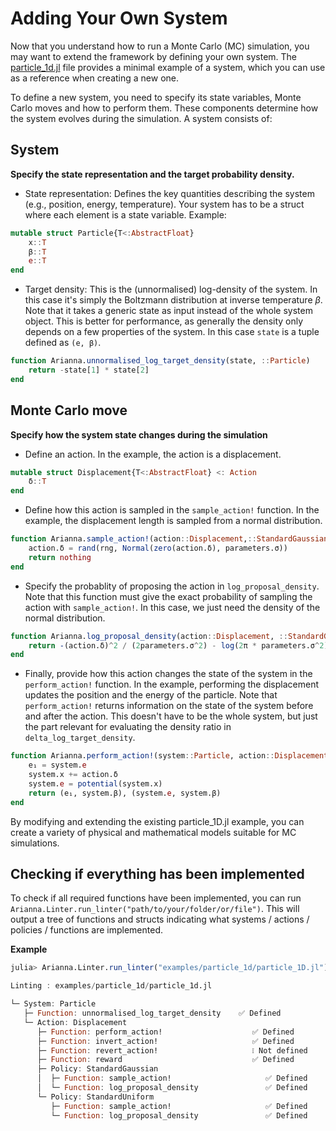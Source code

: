 # Adding Your Own System

Now that you understand how to run a Monte Carlo (MC) simulation, you may want to extend the framework by defining your own system. The [particle_1d.jl](https://github.com/TheDisorderedOrganization/Arianna.jl/examples/particle_1d/particle_1d.jl)  file provides a minimal example of a system, which you can use as a reference when creating a new one.

To define a new system, you need to specify its state variables, Monte Carlo moves and how to perform them. These components determine how the system evolves during the simulation. A system consists of:

## System

**Specify the state representation and the target probability density.**

- State representation: Defines the key quantities describing the system (e.g., position, energy, temperature). Your system has to be a struct where each element is a state variable. Example:
```julia
mutable struct Particle{T<:AbstractFloat}
    x::T
    β::T
    e::T
end
```
- Target density: This is the (unnormalised) log-density of the system. In this case it's simply the Boltzmann distribution at inverse temperature $\beta$. Note that it takes a generic state as input instead of the whole system object. This is better for performance, as generally the density only depends on a few properties of the system. In this case `state` is a tuple defined as `(e, β)`.
```julia
function Arianna.unnormalised_log_target_density(state, ::Particle)
    return -state[1] * state[2]
end
```

## Monte Carlo move

**Specify how the system state changes during the simulation**

- Define an action. In the example, the action is a displacement.
```julia
mutable struct Displacement{T<:AbstractFloat} <: Action
    δ::T
end
```
- Define how this action is sampled in the `sample_action!` function. In the example, the displacement length is sampled from a normal distribution.
```julia
function Arianna.sample_action!(action::Displacement,::StandardGaussian, parameters, system::Particle, rng)
    action.δ = rand(rng, Normal(zero(action.δ), parameters.σ))
    return nothing
end
```
- Specify the probablity of proposing the action in `log_proposal_density`. Note that this function must give the exact probability of sampling the action with `sample_action!`. In this case, we just need the density of the normal distribution.
```julia
function Arianna.log_proposal_density(action::Displacement, ::StandardGaussian, parameters, system::Particle)
    return -(action.δ)^2 / (2parameters.σ^2) - log(2π * parameters.σ^2) / 2
end
```
- Finally, provide how this action changes the state of the system in the `perform_action!` function. In the example, performing the displacement updates the position and the energy of the particle. Note that `perform_action!` returns information on the state of the system before and after the action. This doesn't have to be the whole system, but just the part relevant for evaluating the density ratio in `delta_log_target_density`.
```julia
function Arianna.perform_action!(system::Particle, action::Displacement)
    e₁ = system.e
    system.x += action.δ
    system.e = potential(system.x)
    return (e₁, system.β), (system.e, system.β)
end
```

By modifying and extending the existing particle_1D.jl example, you can create a variety of physical and mathematical models suitable for MC simulations.

## Checking if everything has been implemented

To check if all required functions have been implemented, you can run `Arianna.Linter.run_linter("path/to/your/folder/or/file")`. This will output a tree of functions and structs indicating what systems / actions / policies / functions are implemented.

**Example**

```julia
julia> Arianna.Linter.run_linter("examples/particle_1d/particle_1D.jl")

Linting : examples/particle_1d/particle_1d.jl

└─ System: Particle
   ├─ Function: unnormalised_log_target_density    ✅ Defined
   └─ Action: Displacement
      ├─ Function: perform_action!                    ✅ Defined
      ├─ Function: invert_action!                     ✅ Defined
      ├─ Function: revert_action!                     ❕ Not defined
      ├─ Function: reward                             ✅ Defined
      ├─ Policy: StandardGaussian
      │  ├─ Function: sample_action!                     ✅ Defined
      │  └─ Function: log_proposal_density               ✅ Defined
      └─ Policy: StandardUniform
         ├─ Function: sample_action!                     ✅ Defined
         └─ Function: log_proposal_density               ✅ Defined
````

